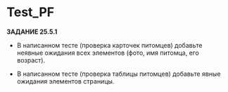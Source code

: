# Test_PF
**ЗАДАНИЕ 25.5.1**

- В написанном тесте (проверка карточек питомцев) добавьте неявные ожидания всех элементов (фото, имя питомца, его возраст).

- В написанном тесте (проверка таблицы питомцев) добавьте явные ожидания элементов страницы.
